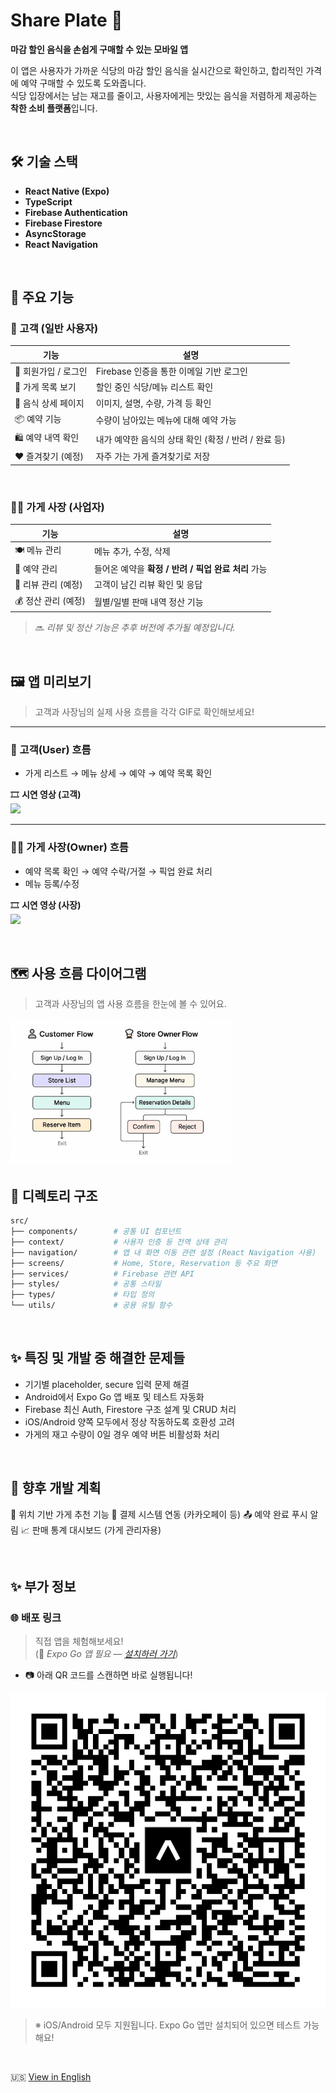 # Share Plate 🍱

**마감 할인 음식을 손쉽게 구매할 수 있는 모바일 앱**

이 앱은 사용자가 가까운 식당의 마감 할인 음식을 실시간으로 확인하고, 합리적인 가격에 예약 구매할 수 있도록 도와줍니다.  
식당 입장에서는 남는 재고를 줄이고, 사용자에게는 맛있는 음식을 저렴하게 제공하는 **착한 소비 플랫폼**입니다.

<br />

## 🛠️ 기술 스택

-   **React Native (Expo)**
-   **TypeScript**
-   **Firebase Authentication**
-   **Firebase Firestore**
-   **AsyncStorage**
-   **React Navigation**

<br />

## 📱 주요 기능

### 👤 고객 (일반 사용자)

| 기능                 | 설명                                                 |
| -------------------- | ---------------------------------------------------- |
| 🔐 회원가입 / 로그인 | Firebase 인증을 통한 이메일 기반 로그인              |
| 🏪 가게 목록 보기    | 할인 중인 식당/메뉴 리스트 확인                      |
| 🍱 음식 상세 페이지  | 이미지, 설명, 수량, 가격 등 확인                     |
| 📦 예약 기능         | 수량이 남아있는 메뉴에 대해 예약 가능                |
| 🛍️ 예약 내역 확인    | 내가 예약한 음식의 상태 확인 (확정 / 반려 / 완료 등) |
| ❤️ 즐겨찾기 (예정)   | 자주 가는 가게 즐겨찾기로 저장                       |

<br />

### 🧑‍🍳 가게 사장 (사업자)

| 기능                | 설명                                                |
| ------------------- | --------------------------------------------------- |
| 🍽️ 메뉴 관리        | 메뉴 추가, 수정, 삭제                               |
| 📅 예약 관리        | 들어온 예약을 **확정 / 반려 / 픽업 완료 처리** 가능 |
| 🧾 리뷰 관리 (예정) | 고객이 남긴 리뷰 확인 및 응답                       |
| 💰 정산 관리 (예정) | 월별/일별 판매 내역 정산 기능                       |

> 🔜 _리뷰 및 정산 기능은 추후 버전에 추가될 예정입니다._

<br />

## 🖼️ 앱 미리보기

> 고객과 사장님의 실제 사용 흐름을 각각 GIF로 확인해보세요!

---

### 👤 고객(User) 흐름

-   가게 리스트 → 메뉴 상세 → 예약 → 예약 목록 확인

🎞️ **시연 영상 (고객)**  
<img src="./assets/user-flow.gif" width="70%" />

---

### 🧑‍🍳 가게 사장(Owner) 흐름

-   예약 목록 확인 → 예약 수락/거절 → 픽업 완료 처리
-   메뉴 등록/수정

🎞️ **시연 영상 (사장)**  
<img src="./assets/owner-flow.gif" width="70%" />

<br />

## 🗺️ 사용 흐름 다이어그램

> 고객과 사장님의 앱 사용 흐름을 한눈에 볼 수 있어요.

<img src="./assets/user-flow.png" width="70%" />

<br />

## 📂 디렉토리 구조

```bash
src/
├── components/        # 공통 UI 컴포넌트
├── context/           # 사용자 인증 등 전역 상태 관리
├── navigation/        # 앱 내 화면 이동 관련 설정 (React Navigation 사용)
├── screens/           # Home, Store, Reservation 등 주요 화면
├── services/          # Firebase 관련 API
├── styles/            # 공통 스타일
├── types/             # 타입 정의
└── utils/             # 공용 유틸 함수
```

<br />

## ✨ 특징 및 개발 중 해결한 문제들

-   기기별 placeholder, secure 입력 문제 해결
-   Android에서 Expo Go 앱 배포 및 테스트 자동화
-   Firebase 최신 Auth, Firestore 구조 설계 및 CRUD 처리
-   iOS/Android 양쪽 모두에서 정상 작동하도록 호환성 고려
-   가게의 재고 수량이 0일 경우 예약 버튼 비활성화 처리

<br />

## 🧪 향후 개발 계획

📍 위치 기반 가게 추천 기능
🛒 결제 시스템 연동 (카카오페이 등)
📤 예약 완료 푸시 알림
📈 판매 통계 대시보드 (가게 관리자용)

<br />

## ✨ 부가 정보

### 🌐 배포 링크

> 직접 앱을 체험해보세요!  
> (📱 _Expo Go 앱 필요 — [설치하러 가기](https://expo.dev/client)_)

-   📷 아래 QR 코드를 스캔하면 바로 실행됩니다!

![QR 코드 이미지](./assets/expo-qr.png)

> ※ iOS/Android 모두 지원됩니다. Expo Go 앱만 설치되어 있으면 테스트 가능해요!

<br />

🇺🇸 [View in English](./README.eng.md)
